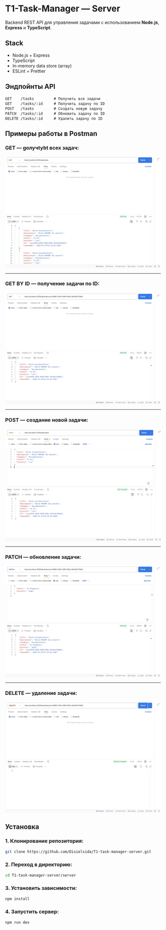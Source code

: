 # T1-Task-Manager — Server

Backend REST API для управления задачами с использованием **Node.js**, **Express** и **TypeScript**.

## Stack

- Node.js + Express
- TypeScript
- In-memory data store (array)
- ESLint + Prettier

## Эндпойнты API

```http
GET    /tasks         # Получить все задачи
GET    /tasks/:id     # Получить задачу по ID
POST   /tasks         # Создать новую задачу
PATCH  /tasks/:id     # Обновить задачу по ID
DELETE /tasks/:id     # Удалить задачу по ID
```

## Примеры работы в Postman

### GET — gолучtybt всех задач:
![GET /tasks](./images/getAll.png)

---

### GET BY ID — получение задачи по ID:
![GET by ID](./images/getId.png)

---

### POST — cоздание новой задачи:
![POST /tasks](./images/post.png)

---

### PATCH — обновление задачи:
![PATCH /tasks](./images/patch.png)

---

### DELETE — удаление задачи:
![DELETE /tasks](./images/delete.png)

## Установка

### 1. Клонирование репозитория:
```bash
git clone https://github.com/Disielsida/T1-task-manager-server.git
```

### 2. Переход в директорию:
```bash
cd T1-task-manager-server/server
```

### 3. Установить зависимости:
```bash
npm install
```

### 4. Запустить сервер:
```bash
npm run dev
```